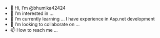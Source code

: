 - 👋 Hi, I’m @bhumika42424
- 👀 I’m interested in ...
- 🌱 I’m currently learning ...
I have experience in Asp.net development 
- 💞️ I’m looking to collaborate on ...
- 📫 How to reach me ...

<!---
bhumika42424/bhumika42424 is a ✨ special ✨ repository because its `README.md` (this file) appears on your GitHub profile.
You can click the Preview link to take a look at your changes.
--->
